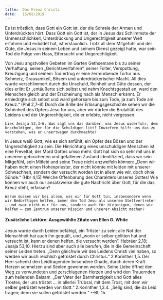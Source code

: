 ```yaml
---
title:  Das Kreuz Christi
date:   15/08/2019
---
```


Es ist tröstlich, dass Gott ein Gott ist, der die Schreie der Armen und Unterdrückten hört. Dass Gott ein Gott ist, der in Jesus das Schlimmste der Unmenschlichkeit, Unterdrückung und Ungerechtigkeit unserer Welt erfahren und erduldet hat, ist erstaunlich. Trotz all dem Mitgefühl und der Güte, die Jesus in seinem Leben und seinem Dienst gezeigt hatte, war sein Tod die Folge von Hass, Eifersucht und Ungerechtigkeit.

Von Jesu angstvollen Gebeten im Garten Gethsemane bis zu seiner Verhaftung, seinen „Gerichtsverfahren“, seiner Folter, Verspottung, Kreuzigung und seinem Tod ertrug er eine zermürbende Tortur aus Schmerz, Grausamkeit, Bösem und unterdrückerischer Macht. All dies wurde verschlimmert durch die Unschuld, Reinheit und Güte dessen, der dies erlitt: Er „entäußerte sich selbst und nahm Knechtsgestalt an, ward den Menschen gleich und der Erscheinung nach als Mensch erkannt. Er erniedrigte sich selbst und ward gehorsam bis zum Tode, ja zum Tode am Kreuz.“ (Phil 2,7–8) Durch die Brille der Erlösungsgeschichte sehen wir die Schönheit des Opfers Jesu für uns, aber wir dürfen die Brutalität des Leidens und der Ungerechtigkeit, die er erlebte, nicht vergessen.

`Lies Jesaja 53,3–6. Was sagt uns das darüber, was Jesus widerfuhr, dem Unschuldigen, der für die Schuldigen litt? Inwiefern hilft uns das zu verstehen, was er unsertwegen durchmachte?`

In Jesus weiß Gott, wie es sich anfühlt, ein Opfer des Bösen und der Ungerechtigkeit zu sein. Die Hinrichtung eines unschuldigen Menschen ist eine Freveltat; der Mord Gottes umso mehr. Gott hat sich so sehr mit uns in unserem gebrochenen und gefallenen Zustand identifiziert, dass wir sein Mitgefühl, sein Mitleid und seine Treue nicht anzweifeln können: „Denn wir haben nicht einen Hohenpriester, der nicht könnte mit leiden mit unserer Schwachheit, sondern der versucht worden ist in allem wie wir, doch ohne Sünde.“ (Hbr 4,15) Welche Offenbarung des Charakters unseres Gottes! Wie können wir auch nur ansatzweise die gute Nachricht über Gott, für die das Kreuz steht, erfassen?

`Warum müssen wir bei allem, was wir für Gott tun, insbesondere wenn wir Bedürftigen helfen, immer den Tod Jesu als unserem Stellvertreter – und zwar nicht nur für uns, sondern auch für diejenigen, denen wir helfen – zum Zentrum unserer Mission und unserer Absicht machen?`

#### Zusätzliche Lektüre: Ausgewählte Zitate von Ellen G. White

Jesus wurde durch Leiden befähigt, ein Tröster zu sein; alle Not der Menschheit hat auch ihn gequält, und „worin er selber gelitten hat und versucht ist, kann er denen helfen, die versucht werden“. Hebräer 2,18; Jesaja 53,10. Hierzu sind aber auch alle berufen, die in die Gemeinschaft seiner Leiden treten. „Denn gleichwie wir des Leidens Christi viel haben, so werden wir auch reichlich getröstet durch Christus.“ 2.Korinther 1,5. Der Herr schenkt den Leidtragenden besondere Gnade, durch deren Kraft Herzen schmelzen und Seelen gewonnen werden. Seine Liebe öffnet den Weg zu verwundeten und zerschlagenen Herzen und wird den Trauernden zum heilenden Balsam. „Der Vater der Barmherzigkeit und Gott alles Trostes, der uns tröstet ... in allerlei Trübsal, mit dem Trost, mit dem wir selber getröstet werden von Gott.“ 2.Korinther 1,3.4. „Selig sind, die da Leid tragen; denn sie sollen getröstet werden.“ --BL 15.